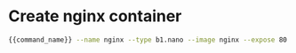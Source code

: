 # Create nginx container

```bash
{{command_name}} --name nginx --type b1.nano --image nginx --expose 80:80
```
